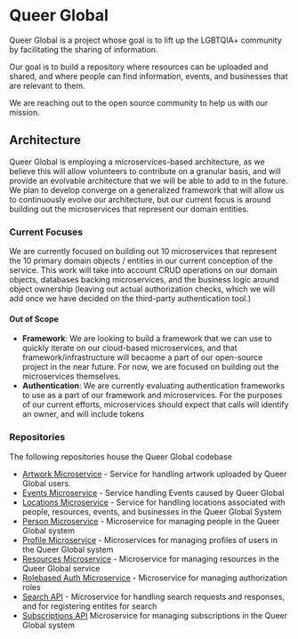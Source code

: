 # Queer Global

Queer Global is a project whose goal is to lift up the LGBTQIA+ community by facilitating the sharing of information.

Our goal is to build a repository where resources can be uploaded and shared, and where people can find information, events, and businesses that are relevant to them. 

We are reaching out to the open source community to help us with our mission.

## Architecture

Queer Global is employing a microservices-based architecture, as we believe this will allow volunteers to contribute on a granular basis, and will provide an evolvable architecture that we will be able to add to in the future. We plan to develop converge on a generalized framework that will allow us to continuously evolve our architecture, but our current focus is around building out the microservices that represent our domain entities.

### Current Focuses

We are currently focused on building out 10 microservices that represent the 10 primary domain objects / entities in our current conception of the service. This work will take into account CRUD operations on our domain objects, databases backing microservices, and the business logic around object ownership (leaving out actual authorization checks, which we will add once we have decided on the third-party authentication tool.)

#### Out of Scope

- **Framework**: We are looking to build a framework that we can use to quickly iterate on our cloud-based microservices, and that framework/infrastructure will becaome a part of our open-source project in the near future. For now, we are focused on building out the microservices themselves.
- **Authentication**: We are currently evaluating authentication frameworks to use as a part of our framework and microservices. For the purposes of our current efforts, microservices should expect that calls will identify an owner, and will include tokens 

### Repositories

The following repositories house the Queer Global codebase

- [Artwork Microservice](https://github.com/QueerGlobal/qg-artwork-api) - Service for handling artwork uploaded by Queer Global users.
- [Events Microservice](https://github.com/QueerGlobal/qg-events-api) - Service handling Events caused by Queer Global
- [Locations Microservice](https://github.com/QueerGlobal/qg-locations-api) - Service for handling locations associated with people, resources, events, and businesses in the Queer Global System
- [Person Microservice](https://github.com/QueerGlobal/qg-person-api) - Microservice for managing people in the Queer Global system
- [Profile Microservice](https://github.com/QueerGlobal/qg-profile-api) - Microservices for managing profiles of users in the Queer Global system
- [Resources Microservice](https://github.com/QueerGlobal/qg-resources-api) - Microservice for managing resources in the Queer Global service
- [Rolebased Auth Microservice](https://github.com/QueerGlobal/qg-rolebased-auth-api) - Microservice for managing authorization roles
- [Search API](https://github.com/QueerGlobal/qg-search-api) - Microservice for handling search requests and responses, and for registering entites for search
- [Subscriptions API](https://github.com/QueerGlobal/qg-subscription-api) Microservice for managing subscriptions in the Queer Global system


